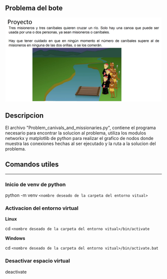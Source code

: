 ## Problema del bote
  
  ![planteamiento](https://github.com/Eduardo-L-R/Algoritmos/blob/master/Problem%20of%20river/Problem.PNG?raw=true)
  
## Descripcion

El archivo "Problem_canivals_and_missionaries.py", contiene el programa necesario para encontrar la solucion al problema, utiliza los modulos networkx y matplotlib de python para realizar el grafico de nodos donde muestra las conexiones hechas al ser ejecutado y la ruta a la solucion del problema.

## Comandos utiles

---
### Inicio de venv de python

  python -m venv `<nombre deseado de la carpeta del entorno vitual>`
  
### Activacion del entorno virtual
  
  **Linux**
  
  cd `<nombre deseado de la carpeta del entorno vitual>/bin/activate`
  
  **Windows**
  
  cd `<nombre deseado de la carpeta del entorno vitual>/bin/activate.bat`
### Desactivar espacio virtual

  deactivate
